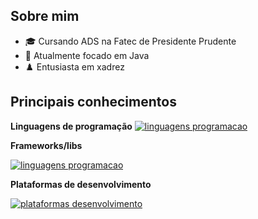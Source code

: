 ## Sobre mim


- 🎓 Cursando ADS na Fatec de Presidente Prudente
- 🌱 Atualmente focado em Java
- ♟️ Entusiasta em xadrez


## Principais conhecimentos

**Linguagens de programação**
[![linguagens programacao](https://skillicons.dev/icons?i=java,cs,js,php)](https://skillicons.dev)



**Frameworks/libs**

[![linguagens programacao](https://skillicons.dev/icons?i=spring,laravel,react)](https://skillicons.dev)


**Plataformas de desenvolvimento**

[![plataformas desenvolvimento](https://skillicons.dev/icons?i=idea,vscode,unity)](https://skillicons.dev)


